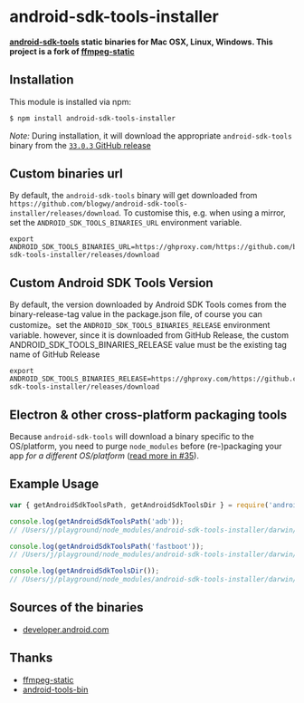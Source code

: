 # android-sdk-tools-installer

**[android-sdk-tools](https://developer.android.com/studio/releases/platform-tools) static binaries for Mac OSX, Linux, Windows. This project is a fork of [ffmpeg-static](https://github.com/eugeneware/ffmpeg-static)**

## Installation

This module is installed via npm:

``` bash
$ npm install android-sdk-tools-installer
```

*Note:* During installation, it will download the appropriate `android-sdk-tools` binary from the [`33.0.3` GitHub release](https://github.com/blogwy/android-sdk-tools-installer/releases/tag/33.0.3)

## Custom binaries url

By default, the `android-sdk-tools` binary will get downloaded from `https://github.com/blogwy/android-sdk-tools-installer/releases/download`. To customise this, e.g. when using a mirror, set the `ANDROID_SDK_TOOLS_BINARIES_URL` environment variable.

```shell
export ANDROID_SDK_TOOLS_BINARIES_URL=https://ghproxy.com/https://github.com/blogwy/android-sdk-tools-installer/releases/download
```

## Custom Android SDK Tools Version

By default, the version downloaded by Android SDK Tools comes from the binary-release-tag value in the package.json file, of course you can customize。set the `ANDROID_SDK_TOOLS_BINARIES_RELEASE` environment variable. however, since it is downloaded from GitHub Release, the custom ANDROID_SDK_TOOLS_BINARIES_RELEASE value must be the existing tag name of GitHub Release

```shell
export ANDROID_SDK_TOOLS_BINARIES_RELEASE=https://ghproxy.com/https://github.com/blogwy/android-sdk-tools-installer/releases/download
```

## Electron & other cross-platform packaging tools

Because `android-sdk-tools` will download a binary specific to the OS/platform, you need to purge `node_modules` before (re-)packaging your app *for a different OS/platform* ([read more in #35](https://github.com/eugeneware/ffmpeg-static/issues/35#issuecomment-630225392)).

## Example Usage

``` js
var { getAndroidSdkToolsPath, getAndroidSdkToolsDir } = require('android-sdk-tools-installer');

console.log(getAndroidSdkToolsPath('adb'));
// /Users/j/playground/node_modules/android-sdk-tools-installer/darwin/adb

console.log(getAndroidSdkToolsPath('fastboot'));
// /Users/j/playground/node_modules/android-sdk-tools-installer/darwin/fastboot

console.log(getAndroidSdkToolsDir());
// /Users/j/playground/node_modules/android-sdk-tools-installer/darwin/


```

## Sources of the binaries

- [developer.android.com](https://developer.android.com/studio/releases/platform-tools)

## Thanks

- [ffmpeg-static](https://github.com/eugeneware/ffmpeg-static)
- [android-tools-bin](https://gitlab.com/ubports/installer/android-tools-bin)

